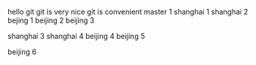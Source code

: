 hello git 
git is very nice
git is convenient
master 1
shanghai 1
shanghai 2
bejing 1
beijing 2
beijing 3

shanghai 3
shanghai 4
beijing 4
beijing 5

beijing 6
